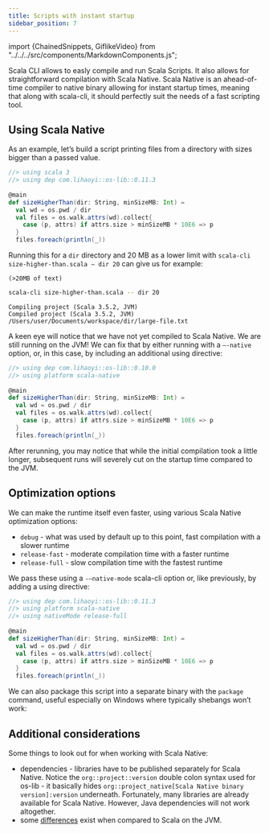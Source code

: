 ```yaml
---
title: Scripts with instant startup
sidebar_position: 7
---
```


import {ChainedSnippets, GiflikeVideo} from "../../../src/components/MarkdownComponents.js";

Scala CLI allows to easly compile and run Scala Scripts.
It also allows for straightforward compilation with Scala Native. 
Scala Native is an ahead-of-time compiler to native binary allowing 
for instant startup times, meaning that along with scala-cli, it should 
perfectly suit the needs of a fast scripting tool.

## Using Scala Native

As an example, let’s build a script printing files from
a directory with sizes bigger than a passed value.

```scala title=size-higher-than.scala
//> using scala 3
//> using dep com.lihaoyi::os-lib::0.11.3
 
@main
def sizeHigherThan(dir: String, minSizeMB: Int) =
  val wd = os.pwd / dir
  val files = os.walk.attrs(wd).collect{
    case (p, attrs) if attrs.size > minSizeMB * 10E6 => p
  }
  files.foreach(println(_))
```

Running this for a `dir` directory and 20 MB as a lower limit with
`scala-cli size-higher-than.scala – dir 20` can give us for example:


```text title=dir/large-file.txt
(>20MB of text)
```

<ChainedSnippets>

```bash
scala-cli size-higher-than.scala -- dir 20
```

```text
Compiling project (Scala 3.5.2, JVM)
Compiled project (Scala 3.5.2, JVM)
/Users/user/Documents/workspace/dir/large-file.txt
```
</ChainedSnippets>

A keen eye will notice that we have not yet compiled to Scala Native. We are still running on the JVM!
We can fix that by either running with a `—-native` option, or,
in this case, by including an additional using directive:

```scala compile title=size-higher-than.scala
//> using dep com.lihaoyi::os-lib::0.10.0
//> using platform scala-native
 
@main
def sizeHigherThan(dir: String, minSizeMB: Int) =
  val wd = os.pwd / dir
  val files = os.walk.attrs(wd).collect{
    case (p, attrs) if attrs.size > minSizeMB * 10E6 => p
  }
  files.foreach(println(_))
```

After rerunning, you may notice that while the initial compilation took a little longer,
subsequent runs will severely cut on the startup time compared to the JVM.

## Optimization options

We can make the runtime itself even faster, using various Scala Native optimization options:
* `debug` - what was used by default up to this point, fast compilation with a slower runtime 
* `release-fast` - moderate compilation time with a faster runtime
* `release-full` - slow compilation time with the fastest runtime

We pass these using a `-–native-mode` scala-cli option or, like previously, by adding a using directive:

```scala compile title=size-higher-than.scala
//> using dep com.lihaoyi::os-lib::0.11.3
//> using platform scala-native
//> using nativeMode release-full
 
@main
def sizeHigherThan(dir: String, minSizeMB: Int) =
  val wd = os.pwd / dir
  val files = os.walk.attrs(wd).collect{
    case (p, attrs) if attrs.size > minSizeMB * 10E6 => p
  }
  files.foreach(println(_))
```

We can also package this script into a separate binary with the `package` command,
useful especially on Windows where typically shebangs won’t work:

## Additional considerations

Some things to look out for when working with Scala Native:
 * dependencies - libraries have to be published separately for Scala Native. Notice the `org::project::version` double colon syntax used for os-lib - it basically hides `org::project_native[Scala Native binary version]:version` underneath. Fortunately, many libraries are already available for Scala Native. However, Java dependencies will not work altogether.
 * some [differences](https://scala-native.readthedocs.io/en/stable/user/lang.html) exist when compared to Scala on the JVM.
